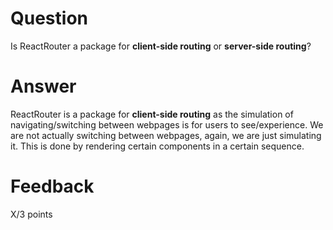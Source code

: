 # Question

Is ReactRouter a package for **client-side routing** or **server-side routing**?

# Answer
ReactRouter is a package for **client-side routing** as the simulation of navigating/switching between webpages is for users to see/experience. We are not actually switching between webpages, again, we are just simulating it. This is done by rendering certain components in a certain sequence. 

# Feedback

X/3 points